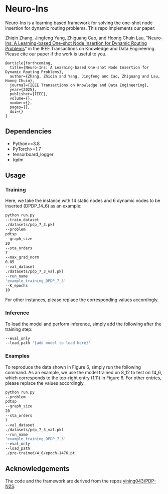 # Neuro-Ins

Neuro-Ins is a learning based framework for solving the one-shot node insertion for dynamic routing problems. This repo implements our paper:

Zhiqin Zhang, Jingfeng Yang, Zhiguang Cao, and Hoong Chuin Lau, "[Neuro-Ins: A Learning-based One-shot Node Insertion for Dynamic Routing Problems](https://www.)" in the IEEE Transactions on Knowledge and Data Engineering. Please cite our paper if the work is useful to you.

```
@article{forthcoming,
  title={Neuro-Ins: A Learning-based One-shot Node Insertion for Dynamic Routing Problems},
  author={Zhang, Zhiqin and Yang, Jingfeng and Cao, Zhiguang and Lau, Hoong Chuin},
  journal={IEEE Transactions on Knowledge and Data Engineering},
  year={2025},
  publisher={IEEE},
  volume={},
  number={},
  pages={},
  doi={}
}
``` 

## Dependencies
* Python>=3.8
* PyTorch>=1.7
* tensorboard_logger
* tqdm

## Usage

### Training

Here, we take the instance with 14 static nodes and 6 dynamic nodes to be inserted (DPDP_14_6) as an example:

```bash
python run.py 
--train_dataset
./datasets/pdp_7_3.pkl
--problem
pdtsp
--graph_size
20
--sta_orders
7
--max_grad_norm
0.05
--val_dataset
./datasets/pdp_7_3_val.pkl
--run_name
'example_training_DPDP_7_3'
--K_epochs
10
```

For other instances, please replace the corresponding values accordingly.


### Inference

To load the model and perform inference, simply add the following after the training step:

```bash
--eval_only 
--load_path '{add model to load here}'
```

### Examples

To reproduce the data shown in Figure 6, simply run the following command. As an example, we use the model trained on 8_12 to test on 14_6, which corresponds to the top-right entry (1.11) in Figure 6. For other entries, please replace the values accordingly.

```bash
python run.py 
--problem
pdtsp
--graph_size
20
--sta_orders
7
--val_dataset
./datasets/pdp_7_3_val.pkl
--run_name
'example_training_DPDP_7_3'
--eval_only
--load_path
./pre-trained/4_6/epoch-1476.pt
```

## Acknowledgements
The code and the framework are derived from the repos [yining043/PDP-N2S](https://github.com/yining043/PDP-N2S).
